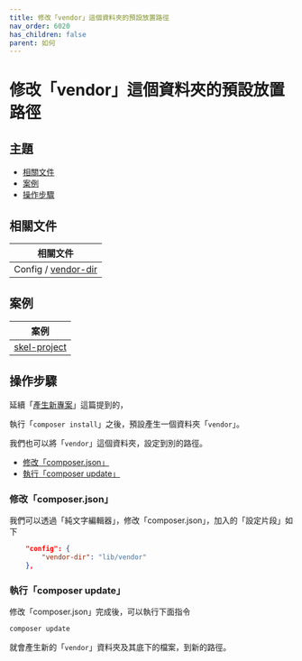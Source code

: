 ```yaml
---
title: 修改「vendor」這個資料夾的預設放置路徑
nav_order: 6020
has_children: false
parent: 如何
---
```



# 修改「vendor」這個資料夾的預設放置路徑




## 主題

* [相關文件](#相關文件)
* [案例](#案例)
* [操作步驟](#操作步驟)




## 相關文件

| 相關文件 |
| --- |
| Config / [vendor-dir](https://getcomposer.org/doc/06-config.md#vendor-dir) |




## 案例

| 案例 |
| --- |
| [skel-project](https://github.com/samwhelp/note-about-php-composer/tree/gh-pages/_demo/quick-start/skel-project/demo-001) |




## 操作步驟

延續「[產生新專案](https://samwhelp.github.io/note-about-php-composer/read/start/create-project.html#%E5%9F%B7%E8%A1%8Ccomposer-install)」這篇提到的，

執行「`composer install`」之後，預設產生一個資料夾「`vendor`」。

我們也可以將「`vendor`」這個資料夾，設定到別的路徑。


* [修改「composer.json」](#修改composerjson)
* [執行「composer update」](#執行composer-update)


### 修改「composer.json」

我們可以透過「純文字編輯器」，修改「composer.json」，加入的「設定片段」如下

``` json
    "config": {
        "vendor-dir": "lib/vendor"
    },
```




### 執行「composer update」

修改「composer.json」完成後，可以執行下面指令

``` sh
composer update
```

就會產生新的「`vendor`」資料夾及其底下的檔案，到新的路徑。
